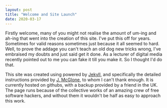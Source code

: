 ```yaml
---
layout: post
title: "Welcome and Site Launch"
date: 2020-03-17
---
```


 Firstly welcome, many of you might not realise the amount of um-ing and ah-ing that went into the creation of this site. I've put this off for years. Sometimes for valid reasons sometimes just because it all seemed to hard. Well, to prove the addage you can't teach an old dog new tricks wrong, I've embraised my doubts and just said get it done. As a lecturer of digital media recently pointed out to me you can fake it till you make it. So I thought I'd do that.

 This site was created using powered by [Jekyll](http://jekyllrb.com), and specifically the detailed instructions provided by [J. McGlone](http://jmcglone.com/guides/github-pages/), to whom I can't thank enough. It is currently hosted on githubs, with a backup provided by a friend in the UK. The page runs because of the collective works of an amazing crew of free software hackers, and without them it wouldn't be half as easy to approach this work.
